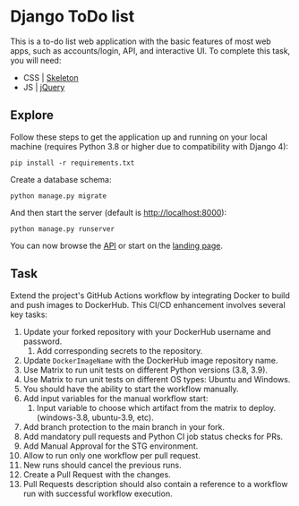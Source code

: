 # Django ToDo list

This is a to-do list web application with the basic features of most web apps, such as accounts/login, API, and interactive UI. 
To complete this task, you will need:

- CSS | [Skeleton](http://getskeleton.com/)
- JS  | [jQuery](https://jquery.com/)

## Explore

Follow these steps to get the application up and running on your local machine (requires Python 3.8 or higher due to compatibility with Django 4):
 

```
pip install -r requirements.txt
```

Create a database schema:

```
python manage.py migrate
```

And then start the server (default is <http://localhost:8000>):

```
python manage.py runserver
```

You can now browse the [API](http://localhost:8000/api/) or start on the [landing page](http://localhost:8000/).

## Task

Extend the project's GitHub Actions workflow by integrating Docker to build and push images to DockerHub. 
This CI/CD enhancement involves several key tasks:

1. Update your forked repository with your DockerHub username and password.
    1. Add corresponding secrets to the repository.
2. Update `DockerImageName` with the DockerHub image repository name.
3. Use Matrix to run unit tests on different Python versions (3.8, 3.9).
4. Use Matrix to run unit tests on different OS types: Ubuntu and Windows.
5. You should have the ability to start the workflow manually.
6. Add input variables for the manual workflow start:
    1. Input variable to choose which artifact from the matrix to deploy. (windows-3.8, ubuntu-3.9, etc).
7. Add branch protection to the main branch in your fork.
8. Add mandatory pull requests and Python CI job status checks for PRs.
9. Add Manual Approval for the STG environment.
10. Allow to run only one workflow per pull request.
11. New runs should cancel the previous runs.
12. Create a Pull Request with the changes.
13. Pull Requests description should also contain a reference to a workflow run with successful workflow execution.

